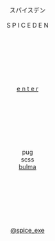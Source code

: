 <p align="center">スパイスデン<br><br>S P I C E D E N</p>
<br>
<br>
<br>
<br>
<br>
<br>
<p align="center"><a href="https://spice-exe.github.io">e n t e r</a></p>
<br>
<br>
<br>
<br>
<br>
<br>
<p align="center">pug<br>scss<br><a href="http://bulma.io/">bulma</a></p>
<br>
<br>
<br>
<br>
<br>
<br>
<p align="center"><a href="https://twitter.com/spice_exe">@spice_exe</a></p>
